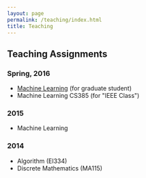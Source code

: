 ```yaml
---
layout: page
permalink: /teaching/index.html
title: Teaching
---
```


## Teaching Assignments

### Spring, 2016
- [Machine Learning](http://bcmi.sjtu.edu.cn/~yangyang/ml/) (for graduate student)
- Machine Learning CS385 (for "IEEE Class")

### 2015
- Machine Learning

### 2014
- Algorithm (EI334)
- Discrete Mathematics (MA115)

